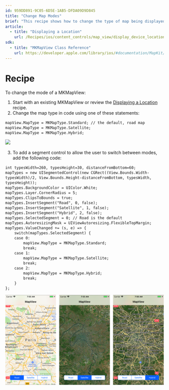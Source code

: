 ```yaml
---
id: 959DD891-9C05-6D5E-1AB5-DFDA09D9D845
title: "Change Map Modes"
brief: "This recipe shows how to change the type of map being displayed in an MKMapView to either Road, Satellite or Hybrid."
article:
  - title: "Displaying a Location" 
    url: /Recipes/ios/content_controls/map_view/display_device_location
sdk:
  - title: "MKMapView Class Reference" 
    url: https://developer.apple.com/library/ios/#documentation/MapKit/Reference/MKMapView_Class/MKMapView/MKMapView.html
---
```


<a name="Recipe" class="injected"></a>


# Recipe

To change the mode of a MKMapView:

1.  Start with an existing MKMapView or review the  [Displaying a Location](/Recipes/ios/content_controls/map_view/display_device_location) recipe.
1.  Change the map type in code using one of these statements:


```
mapView.MapType = MKMapType.Standard; // the default, road map
mapView.MapType = MKMapType.Satellite;
mapView.MapType = MKMapType.Hybrid;
```

 [ ![](Images/MapView_Types.png)](Images/MapView_Types.png)

<ol start="3">
	<li>To add a segment control to allow the user to switch between modes, add the following code: </li>
</ol>


```
int typesWidth=260, typesHeight=30, distanceFromBottom=60;
mapTypes = new UISegmentedControl(new CGRect((View.Bounds.Width-typesWidth)/2, View.Bounds.Height-distanceFromBottom, typesWidth, typesHeight));
mapTypes.BackgroundColor = UIColor.White;
mapTypes.Layer.CornerRadius = 5;
mapTypes.ClipsToBounds = true;
mapTypes.InsertSegment("Road", 0, false);
mapTypes.InsertSegment("Satellite", 1, false);
mapTypes.InsertSegment("Hybrid", 2, false);
mapTypes.SelectedSegment = 0; // Road is the default
mapTypes.AutoresizingMask = UIViewAutoresizing.FlexibleTopMargin;
mapTypes.ValueChanged += (s, e) => {
    switch(mapTypes.SelectedSegment) {
    case 0:
        mapView.MapType = MKMapType.Standard;
        break;
    case 1:
        mapView.MapType = MKMapType.Satellite;
        break;
    case 2:
        mapView.MapType = MKMapType.Hybrid;
        break;
    }
};
```

 [ ![](Images/MapView_TypesA.png)](Images/MapView_TypesA.png)


